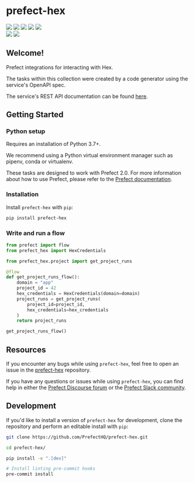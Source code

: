 # prefect-hex

<a href="https://pypi.python.org/pypi/prefect-hex/" alt="PyPI Version">
    <img src="https://badge.fury.io/py/prefect-hex.svg" /></a>
<a href="https://github.com/PrefectHQ/prefect-hex/" alt="Stars">
    <img src="https://img.shields.io/github/stars/PrefectHQ/prefect-hex" /></a>
<a href="https://pepy.tech/badge/prefect-hex/" alt="Downloads">
    <img src="https://pepy.tech/badge/prefect-hex" /></a>
<a href="https://github.com/PrefectHQ/prefect-hex/pulse" alt="Activity">
    <img src="https://img.shields.io/github/commit-activity/m/PrefectHQ/prefect-hex" /></a>
<a href="https://github.com/PrefectHQ/prefect-hex/graphs/contributors" alt="Contributors">
    <img src="https://img.shields.io/github/contributors/PrefectHQ/prefect-hex" /></a>
<br>
<a href="https://prefect-community.slack.com" alt="Slack">
    <img src="https://img.shields.io/badge/slack-join_community-red.svg?logo=slack" /></a>
<a href="https://discourse.prefect.io/" alt="Discourse">
    <img src="https://img.shields.io/badge/discourse-browse_forum-red.svg?logo=discourse" /></a>

## Welcome!

Prefect integrations for interacting with Hex.

The tasks within this collection were created by a code generator using the service's OpenAPI spec.

The service's REST API documentation can be found [here](replace_this_with_link_to_api_docs).

## Getting Started

### Python setup

Requires an installation of Python 3.7+.

We recommend using a Python virtual environment manager such as pipenv, conda or virtualenv.

These tasks are designed to work with Prefect 2.0. For more information about how to use Prefect, please refer to the [Prefect documentation](https://orion-docs.prefect.io/).

### Installation

Install `prefect-hex` with `pip`:

```bash
pip install prefect-hex
```

### Write and run a flow

```python
from prefect import flow
from prefect_hex import HexCredentials

from prefect_hex.project import get_project_runs

@flow
def get_project_runs_flow():
    domain = "app"
    project_id = 42
    hex_credentials = HexCredentials(domain=domain)
    project_runs = get_project_runs(
        project_id=project_id,
        hex_credentials=hex_credentials
    )
    return project_runs

get_project_runs_flow()
```

## Resources

If you encounter any bugs while using `prefect-hex`, feel free to open an issue in the [prefect-hex](https://github.com/PrefectHQ/prefect-hex) repository.

If you have any questions or issues while using `prefect-hex`, you can find help in either the [Prefect Discourse forum](https://discourse.prefect.io/) or the [Prefect Slack community](https://prefect.io/slack).

## Development

If you'd like to install a version of `prefect-hex` for development, clone the repository and perform an editable install with `pip`:

```bash
git clone https://github.com/PrefectHQ/prefect-hex.git

cd prefect-hex/

pip install -e ".[dev]"

# Install linting pre-commit hooks
pre-commit install
```
